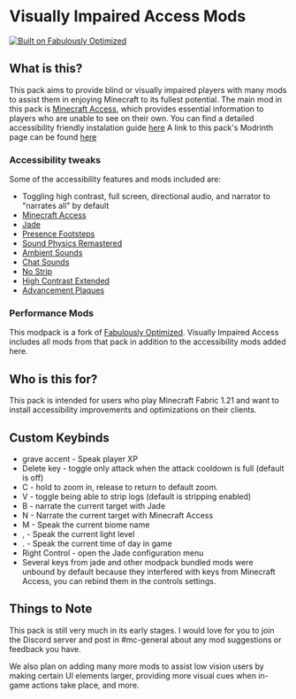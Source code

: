 # Visually Impaired Access Mods

[![Built on Fabulously Optimized](https://cdn.jsdelivr.net/npm/@intergrav/devins-badges@3/assets/cozy/built-with/fabulously-optimized_64h.png)](https://download.fo)

## What is this?

This pack aims to provide blind or visually impaired players with many mods to assist them in enjoying Minecraft to its fullest potential. The main mod in this pack is [Minecraft Access](https://github.com/minecraft-access/minecraft-access), which provides essential information to players who are unable to see on their own.
You can find a detailed accessibility friendly instalation guide [here](https://docs.mcaccess.org/setup/modpack)
A link to this pack's Modrinth page can be found [here](https://modrinth.com/modpack/vi-access)

### Accessibility tweaks
Some of the accessibility features and mods included are:
- Toggling high contrast, full screen, directional audio, and narrator to "narrates all" by default
- [Minecraft Access](https://github.com/minecraft-access/minecraft-access)
- [Jade](https://modrinth.com/mod/jade)
- [Presence Footsteps](https://modrinth.com/mod/presence-footsteps)
- [Sound Physics Remastered](https://modrinth.com/mod/sound-physics-remastered)
- [Ambient Sounds](https://modrinth.com/mod/ambientsounds)
- [Chat Sounds](https://modrinth.com/mod/chatsounds)
- [No Strip](https://modrinth.com/mod/no-strip)
- [High Contrast Extended](https://modrinth.com/resourcepack/high-contrast-extended)
- [Advancement Plaques](https://modrinth.com/mod/advancement-plaques)

### Performance Mods

This modpack is a fork of [Fabulously Optimized](https://download.fo). Visually Impaired Access includes all mods from that pack in addition to the accessibility mods added here.

## Who is this for?

This pack is intended for users who play Minecraft Fabric 1.21 and want to install accessibility improvements and optimizations on their clients.

## Custom Keybinds

- grave accent - Speak player XP
- Delete key - toggle only attack when the attack cooldown is full (default is off)
- C - hold to zoom in, release to return to default zoom.
- V - toggle being able to strip logs (default is stripping enabled)
- B - narrate the current target with Jade
- N - Narrate the current target with Minecraft Access
- M - Speak the current biome name
- , - Speak the current light level
- . - Speak the current time of day in game
- Right Control - open the Jade configuration menu
- Several keys from jade and other modpack bundled mods were unbound by default because they interfered with keys from Minecraft Access, you can rebind them in the controls settings.

## Things to Note

This pack is still very much in its early stages. I would love for you to join the Discord server and post in #mc-general about any mod suggestions or feedback you have.

We also plan on adding many more mods to assist low vision users by making certain UI elements larger, providing more visual cues when in-game actions take place, and more.